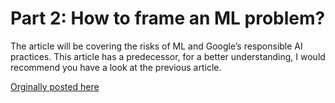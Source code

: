 # Part 2: How to frame an ML problem?

The article will be covering the risks of ML and Google’s responsible AI practices. This article has a predecessor, for a better understanding, I would recommend you have a look at the previous article.

<!-- truncate -->

[Orginally posted here](https://medium.com/@psvishnu/how-to-frame-an-ml-problem-2-2-4490d85bb562)
